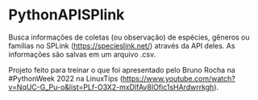 # PythonAPISPlink

Busca informações de coletas (ou observação) de espécies, gêneros ou famílias no SPLink (https://specieslink.net/) através da API deles.
As informações são salvas em um arquivo .csv.

Projeto feito para treinar o que foi apresentado pelo Bruno Rocha na #PythonWeek 2022 na LinuxTips (https://www.youtube.com/watch?v=NqUC-G_Pu-o&list=PLf-O3X2-mxDlfAv8IOfic1sHArdwrrkgh).
